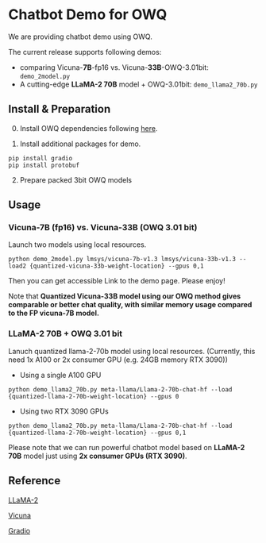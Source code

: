 # Chatbot Demo for OWQ

We are providing chatbot demo using OWQ.

The current release supports following demos:
* comparing Vicuna-**7B**-fp16 vs. Vicuna-**33B**-OWQ-3.01bit: `demo_2model.py`
* A cutting-edge **LLaMA-2 70B** model + OWQ-3.01bit: `demo_llama2_70b.py`

## Install & Preparation
0. Install OWQ dependencies following [here](https://github.com/xvyaward/GPTQ_PV/tree/for_release#install).

1. Install additional packages for demo.
```
pip install gradio
pip install protobuf
```

2. Prepare packed 3bit OWQ models


## Usage
### Vicuna-7B (fp16) vs. Vicuna-33B (OWQ 3.01 bit)
Launch two models using local resources.
```
python demo_2model.py lmsys/vicuna-7b-v1.3 lmsys/vicuna-33b-v1.3 --load2 {quantized-vicuna-33b-weight-location} --gpus 0,1
```
Then you can get accessible Link to the demo page. Please enjoy!

Note that **Quantized Vicuna-33B model using our OWQ method gives comparable or better chat quality, with similar memory usage compared to the FP vicuna-7B model.**


### LLaMA-2 70B + OWQ 3.01 bit
Lanuch quantized llama-2-70b model using local resources. (Currently, this need 1x A100 or 2x consumer GPU (e.g. 24GB memory RTX 3090))
* Using a single A100 GPU
```
python demo_llama2_70b.py meta-llama/Llama-2-70b-chat-hf --load {quantized-llama-2-70b-weight-location} --gpus 0
```
* Using two RTX 3090 GPUs
```
python demo_llama2_70b.py meta-llama/Llama-2-70b-chat-hf --load {quantized-llama-2-70b-weight-location} --gpus 0,1
```

Please note that we can run powerful chatbot model based on **LLaMA-2 70B** model just using **2x consumer GPUs (RTX 3090)**.



## Reference
[LLaMA-2](https://ai.meta.com/llama/)

[Vicuna](https://lmsys.org/blog/2023-03-30-vicuna/)

[Gradio](https://www.gradio.app/)
